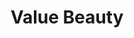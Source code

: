 ---
title: "Value Beauty"
url: /milwaukee/value-beauty-west-capitol-drive/
shop: hairdresser supply
---